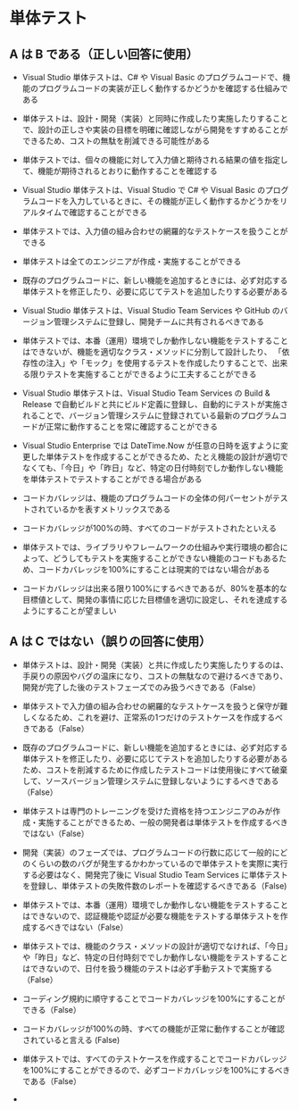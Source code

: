 # 単体テスト

## A は B である（正しい回答に使用）
 - Visual Studio 単体テストは、C# や Visual Basic のプログラムコードで、機能のプログラムコードの実装が正しく動作するかどうかを確認する仕組みである
 - 単体テストは、設計・開発（実装）と同時に作成したり実施したりすることで、設計の正しさや実装の目標を明確に確認しながら開発をすすめることができるため、コストの無駄を削減できる可能性がある
 - 単体テストでは、個々の機能に対して入力値と期待される結果の値を指定して、機能が期待されるとおりに動作することを確認する
 - Visual Studio 単体テストは、Visual Studio で C# や Visual Basic のプログラムコードを入力しているときに、その機能が正しく動作するかどうかをリアルタイムで確認することができる

 - 単体テストでは、入力値の組み合わせの網羅的なテストケースを扱うことができる
 - 単体テストは全てのエンジニアが作成・実施することができる
 - 既存のプログラムコードに、新しい機能を追加するときには、必ず対応する単体テストを修正したり、必要に応じてテストを追加したりする必要がある

 - Visual Studio 単体テストは、Visual Studio Team Services や GitHub のバージョン管理システムに登録し、開発チームに共有されるべきである
 
 - 単体テストでは、本番（運用）環境でしか動作しない機能をテストすることはできないが、機能を適切なクラス・メソッドに分割して設計したり、 「依存性の注入」や「モック」を使用するテストを作成したりすることで、出来る限りテストを実施することができるように工夫することができる

 - Visual Studio 単体テストは、Visual Studio Team Services の Build & Release で自動ビルドと共にビルド定義に登録し、自動的にテストが実施されることで、バージョン管理システムに登録されている最新のプログラムコードが正常に動作することを常に確認することができる

 - Visual Studio Enterprise では DateTime.Now が任意の日時を返すように変更した単体テストを作成することができるため、たとえ機能の設計が適切でなくても、「今日」や「昨日」など、特定の日付時刻でしか動作しない機能を単体テストでテストすることができる場合がある

 - コードカバレッジは、機能のプログラムコードの全体の何パーセントがテストされているかを表すメトリックスである

 - コードカバレッジが100%の時、すべてのコードがテストされたといえる

 - 単体テストでは、ライブラリやフレームワークの仕組みや実行環境の都合によって、どうしてもテストを実施することができない機能のコードもあるため、コードカバレッジを100%にすることは現実的ではない場合がある

 - コードカバレッジは出来る限り100%にするべきであるが、80%を基本的な目標値として、開発の事情に応じた目標値を適切に設定し、それを達成するようにすることが望ましい

 

## A は C ではない（誤りの回答に使用）
 - 単体テストは、設計・開発（実装）と共に作成したり実施したりするのは、手戻りの原因やバグの温床になり、コストの無駄なので避けるべきであり、開発が完了した後のテストフェーズでのみ扱うべきである（False）

 - 単体テストで入力値の組み合わせの網羅的なテストケースを扱うと保守が難しくなるため、これを避け、正常系の1つだけのテストケースを作成するべきである（False）

 - 既存のプログラムコードに、新しい機能を追加するときには、必ず対応する単体テストを修正したり、必要に応じてテストを追加したりする必要があるため、コストを削減するために作成したテストコードは使用後にすべて破棄して、ソースバージョン管理システムに登録しないようにするべきである（False）

 - 単体テストは専門のトレーニングを受けた資格を持つエンジニアのみが作成・実施することができるため、一般の開発者は単体テストを作成するべきではない（False）

 - 開発（実装）のフェーズでは、プログラムコードの行数に応じて一般的にどのくらいの数のバグが発生するかわかっているので単体テストを実際に実行する必要はなく、開発完了後に Visual Studio Team Services に単体テストを登録し、単体テストの失敗件数のレポートを確認するべきである（False)

 - 単体テストでは、本番（運用）環境でしか動作しない機能をテストすることはできないので、認証機能や認証が必要な機能をテストする単体テストを作成するべきではない（False）

- 単体テストでは、機能のクラス・メソッドの設計が適切でなければ、「今日」や「昨日」など、特定の日付時刻ででしか動作しない機能をテストすることはできないので、日付を扱う機能のテストは必ず手動テストで実施する（False）

 - コーディング規約に順守することでコードカバレッジを100%にすることができる（False）

 - コードカバレッジが100%の時、すべての機能が正常に動作することが確認されていると言える (False)

 - 単体テストでは、すべてのテストケースを作成することでコードカバレッジを100%にすることができるので、必ずコードカバレッジを100%にするべきである（False）
 
 -  



